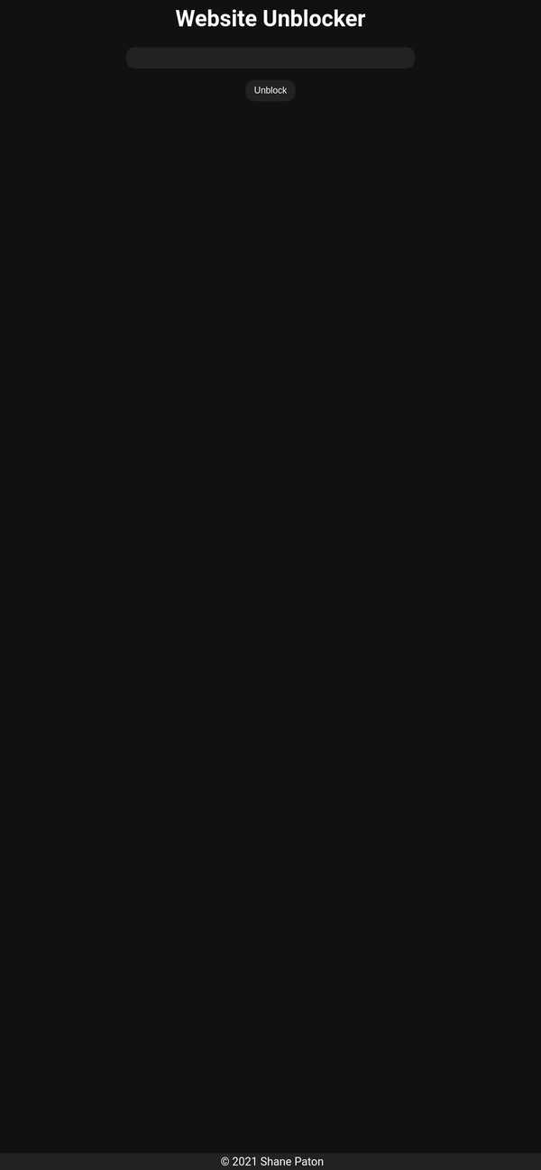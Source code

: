 <style>
  @import url('https://fonts.googleapis.com/css2?family=Roboto:wght@100&display=swap');

html, body, form{
  height: 100%;
  display: flex;
  align-items: center;
  justify-content:center;
  flex-direction: column;
  font-family: 'Roboto', sans-serif;
  background-color: #111111;
  color:white;
    text-align: center;
  vetical-align: center;
  font-size: 20px;
}

input[type="text"]{
  outline: none;
  width: 512px;background-color: #222222;
  border-radius:15px;
  border: none;
  color: white;
  padding: 10px 15px;
  text-align: center;
  text-decoration: none;
  display: inline-block;
  font-size: 16px;
}

input[type="submit"]{
background-color: #222222;
  margin-top: 1rem;
  border-radius:15px;
  border: none;
  color: white;
  padding: 10px 15px;
  text-align: center;
  text-decoration: none;
  display: inline-block;
  font-size: 16px;
}

.footer {
   position: fixed;
   left: 0;
   bottom: 0;
   width: 100%;
   background-color: #222222;
   color: white;
   text-align: center;
   padding: 3px;
}
</style>
  
<form onsubmit="unblock()">
  <h1>Website Unblocker</h1>
  <input id="input" type="text">
  <input type="submit" value="Unblock"></input>
  </input>
</form>
<div class="footer">
  <span>© 2021 Shane Paton</span>
</div>

<script defer>
  function unblock(){
  let url = document.getElementById("input").value
    console.log(url)
  var win = window.open("https://translate.google.com/translate?sl=auto&tl=en&u=" + url, '_blank');
  win.focus();
  console.log(window.location)
  }
</script>

